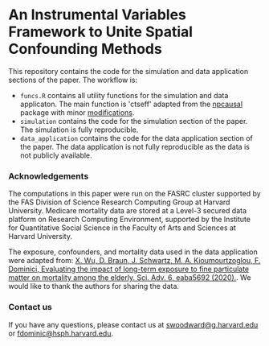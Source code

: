 # An Instrumental Variables Framework to Unite Spatial Confounding Methods

This repository contains the code for the simulation and data application sections of the paper. The workflow is:

- `funcs.R` contains all utility functions for the simulation and data applicaton. The main function is 'ctseff' adapted from the [npcausal](https://github.com/ehkennedy/npcausal/tree/master) package with minor [modifications](https://github.com/ehkennedy/npcausal/issues/6).
- `simulation` contains the code for the simulation section of the paper. The simulation is fully reproducible. 
- `data_application` contains the code for the data application section of the paper. The data application is not fully reproducible as the data is not publicly available. 

### Acknowledgements
The computations in this paper were run on the FASRC cluster supported by the FAS Division of Science Research Computing Group at Harvard University. Medicare mortality data are stored at a Level-3 secured data platform on Research Computing Environment, supported by the Institute for Quantitative Social Science in the Faculty of Arts and Sciences at Harvard University. 

The exposure, confounders, and mortality data used in the data application were adapted from:
[X. Wu, D. Braun, J. Schwartz, M. A. Kioumourtzoglou, F. Dominici, Evaluating the impact of long-term exposure to fine particulate matter on mortality among the elderly. Sci. Adv. 6, eaba5692 (2020).](https://www.science.org/doi/full/10.1126/sciadv.aba5692). We would like to thank the authors for sharing the data.

### Contact us
If you have any questions, please contact us at [swoodward@g.harvard.edu](mailto:swoodward@g.harvard.edu) or [fdominic@hsph.harvard.edu](mailto:fdominic@hsph.harvard.edu).